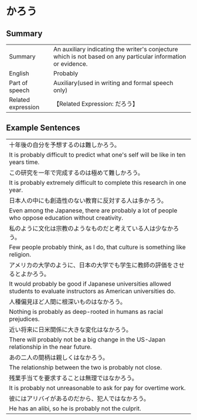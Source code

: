 # かろう

## Summary

<table><tr>   <td>Summary</td>   <td>An auxiliary indicating the writer's conjecture which is not based on any particular information or evidence.</td></tr><tr>   <td>English</td>   <td>Probably</td></tr><tr>   <td>Part of speech</td>   <td>Auxiliary(used in writing and formal speech only)</td></tr><tr>   <td>Related expression</td>   <td>【Related Expression: だろう】</td></tr></table>

## Example Sentences

<table><tr><td>十年後の自分を予想するのは難しかろう。</td></tr><tr><td>It is probably difficult to predict what one's self will be like in ten years time.</td></tr><tr><td>この研究を一年で完成するのは極めて難しかろう。</td></tr><tr><td>It is probably extremely difficult to complete this research in one year.</td></tr><tr><td>日本人の中にも創造性のない教育に反対する人は多かろう。</td></tr><tr><td>Even among the Japanese, there are probably a lot of people who oppose education without creativity.</td></tr><tr><td>私のように文化は宗教のようなものだと考えている人は少なかろう。</td></tr><tr><td>Few people probably think, as I do, that culture is something like religion.</td></tr><tr><td>アメリカの大学のように、日本の大学でも学生に教師の評価をさせるとよかろう。</td></tr><tr><td>It would probably be good if Japanese universities allowed students to evaluate instructors as American universities do.</td></tr><tr><td>人種偏見ほど人間に根深いものはなかろう。</td></tr><tr><td>Nothing is probably as deep-rooted in humans as racial prejudices.</td></tr><tr><td>近い将来に日米関係に大きな変化はなかろう。</td></tr><tr><td>There will probably not be a big change in the US-Japan relationship in the near future.</td></tr><tr><td>あの二人の間柄は親しくはなかろう。</td></tr><tr><td>The relationship between the two is probably not close.</td></tr><tr><td>残業手当てを要求することは無理ではなかろう。</td></tr><tr><td>It is probably not unreasonable to ask for pay for overtime work.</td></tr><tr><td>彼にはアリバイがあるのだから、犯人ではなかろう。</td></tr><tr><td>He has an alibi, so he is probably not the culprit.</td></tr></table>

